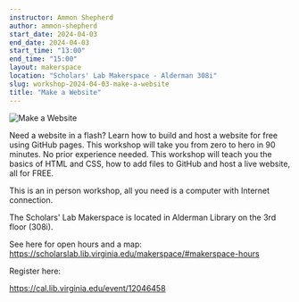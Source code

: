 ```yaml
---
instructor: Ammon Shepherd
author: ammon-shepherd
start_date: 2024-04-03
end_date: 2024-04-03
start_time: "13:00"
end_time: "15:00"
layout: makerspace
location: "Scholars' Lab Makerspace - Alderman 308i"
slug: workshop-2024-04-03-make-a-website
title: "Make a Website"
---
```


![Make a Website](/assets/post-media/workshops/website.png)

Need a website in a flash? Learn how to build and host a website for free using GitHub pages. This workshop will take you from zero to hero in 90 minutes. No prior experience needed. This workshop will teach you the basics of HTML and CSS, how to add files to GitHub and host a live website, all for FREE.

This is an in person workshop, all you need is a computer with Internet connection.

The Scholars' Lab Makerspace is located in Alderman Library on the 3rd floor (308i).

See here for open hours and a map: <a href="https://scholarslab.lib.virginia.edu/makerspace/#makerspace-hours">https://scholarslab.lib.virginia.edu/makerspace/#makerspace-hours</a>

Register here:

[https://cal.lib.virginia.edu/event/12046458 ](https://cal.lib.virginia.edu/event/12046458)
